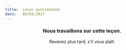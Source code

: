 ```yaml
---
title:  Leçon quotidienne
date:   09/03/2017
---
```


### <center>Nous travaillons sur cette leçon.</center>
<center>Revenez plus tard, s'il vous plaît.</center>